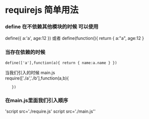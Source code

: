 # requirejs 简单用法

### define 在不依赖其他模块的时候 可以使用
  define({
      a:'a',
      age:12
    })
    或者
    define(function(){
     return {
       a:"a",
       age:12
     }

### 当存在依赖的时候
`define(['a'],function(a){
     return {
       name:a.name
     }
  })`


当我们引入的时候
     main.js<br/>
    require(['./a','./b'],function(a,b){
    

       })

### 在main.js里面我们引入顺序
'script src='./require.js'
script src='./main.js''

